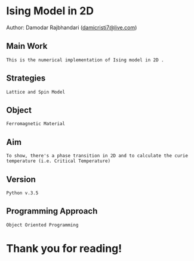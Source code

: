 # Ising Model in 2D
Author: Damodar Rajbhandari (damicristi7@live.com)  

## Main Work
```
This is the numerical implementation of Ising model in 2D .
```
## Strategies
```
Lattice and Spin Model
```
## Object
```
Ferromagnetic Material
```
## Aim
```
To show, there's a phase transition in 2D and to calculate the curie temperature (i.e. Critical Temperature)
```
## Version
```
Python v.3.5
```
## Programming Approach
```
Object Oriented Programming
```
# Thank you for reading!
